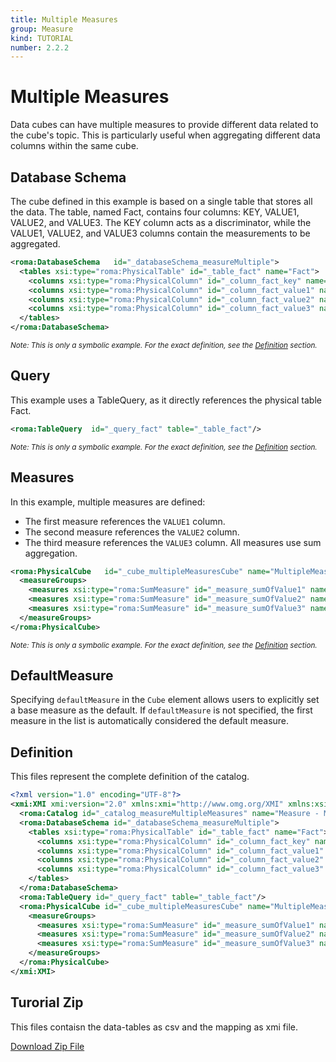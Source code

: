 ```yaml
---
title: Multiple Measures
group: Measure
kind: TUTORIAL
number: 2.2.2
---
```

# Multiple Measures

Data cubes can have multiple measures to provide different data related to the cube's topic. This is particularly useful when aggregating different data columns within the same cube.


## Database Schema

The cube defined in this example is based on a single table that stores all the data. The table, named Fact, contains four columns: KEY, VALUE1, VALUE2, and VALUE3. The KEY column acts as a discriminator, while the VALUE1, VALUE2, and VALUE3 columns contain the measurements to be aggregated.


```xml
<roma:DatabaseSchema   id="_databaseSchema_measureMultiple">
  <tables xsi:type="roma:PhysicalTable" id="_table_fact" name="Fact">
    <columns xsi:type="roma:PhysicalColumn" id="_column_fact_key" name="KEY"/>
    <columns xsi:type="roma:PhysicalColumn" id="_column_fact_value1" name="VALUE1" type="Integer"/>
    <columns xsi:type="roma:PhysicalColumn" id="_column_fact_value2" name="VALUE2" type="Integer"/>
    <columns xsi:type="roma:PhysicalColumn" id="_column_fact_value3" name="VALUE3" type="Integer"/>
  </tables>
</roma:DatabaseSchema>

```
*<small>Note: This is only a symbolic example. For the exact definition, see the [Definition](#definition) section.</small>*
## Query

This example uses a TableQuery, as it directly references the physical table Fact.


```xml
<roma:TableQuery  id="_query_fact" table="_table_fact"/>

```
*<small>Note: This is only a symbolic example. For the exact definition, see the [Definition](#definition) section.</small>*
## Measures

In this example, multiple measures are defined:
- The first measure references the `VALUE1` column.
- The second measure references the `VALUE2` column.
- The third measure references the `VALUE3` column.
All measures use sum aggregation.


```xml
<roma:PhysicalCube   id="_cube_multipleMeasuresCube" name="MultipleMeasuresCube" defaultMeasure="roma:SumMeasure _measure_sumOfValue3" query="_query_fact">
  <measureGroups>
    <measures xsi:type="roma:SumMeasure" id="_measure_sumOfValue1" name="Sum of Value1" column="_column_fact_value1"/>
    <measures xsi:type="roma:SumMeasure" id="_measure_sumOfValue2" name="Sum of Value2" column="_column_fact_value2"/>
    <measures xsi:type="roma:SumMeasure" id="_measure_sumOfValue3" name="Sum of Value3" column="_column_fact_value3"/>
  </measureGroups>
</roma:PhysicalCube>

```
*<small>Note: This is only a symbolic example. For the exact definition, see the [Definition](#definition) section.</small>*
## DefaultMeasure

Specifying `defaultMeasure` in the `Cube` element allows users to explicitly set a base measure as the default. If `defaultMeasure` is not specified, the first measure in the list is automatically considered the default measure.



## Definition

This files represent the complete definition of the catalog.

```xml
<?xml version="1.0" encoding="UTF-8"?>
<xmi:XMI xmi:version="2.0" xmlns:xmi="http://www.omg.org/XMI" xmlns:xsi="http://www.w3.org/2001/XMLSchema-instance" xmlns:roma="https://www.daanse.org/spec/org.eclipse.daanse.rolap.mapping">
  <roma:Catalog id="_catalog_measureMultipleMeasures" name="Measure - Multiple Measures" cubes="_cube_multipleMeasuresCube" dbschemas="_databaseSchema_measureMultiple"/>
  <roma:DatabaseSchema id="_databaseSchema_measureMultiple">
    <tables xsi:type="roma:PhysicalTable" id="_table_fact" name="Fact">
      <columns xsi:type="roma:PhysicalColumn" id="_column_fact_key" name="KEY"/>
      <columns xsi:type="roma:PhysicalColumn" id="_column_fact_value1" name="VALUE1" type="Integer"/>
      <columns xsi:type="roma:PhysicalColumn" id="_column_fact_value2" name="VALUE2" type="Integer"/>
      <columns xsi:type="roma:PhysicalColumn" id="_column_fact_value3" name="VALUE3" type="Integer"/>
    </tables>
  </roma:DatabaseSchema>
  <roma:TableQuery id="_query_fact" table="_table_fact"/>
  <roma:PhysicalCube id="_cube_multipleMeasuresCube" name="MultipleMeasuresCube" defaultMeasure="_measure_sumOfValue3" query="_query_fact">
    <measureGroups>
      <measures xsi:type="roma:SumMeasure" id="_measure_sumOfValue1" name="Sum of Value1" column="_column_fact_value1"/>
      <measures xsi:type="roma:SumMeasure" id="_measure_sumOfValue2" name="Sum of Value2" column="_column_fact_value2"/>
      <measures xsi:type="roma:SumMeasure" id="_measure_sumOfValue3" name="Sum of Value3" column="_column_fact_value3"/>
    </measureGroups>
  </roma:PhysicalCube>
</xmi:XMI>

```



## Turorial Zip
This files contaisn the data-tables as csv and the mapping as xmi file.

<a href="./zip/tutorial.cube.measure.multiple.zip" download>Download Zip File</a>
